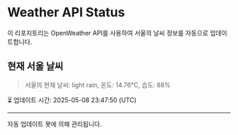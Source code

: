 
# Weather API Status

이 리포지토리는 OpenWeather API를 사용하여 서울의 날씨 정보를 자동으로 업데이트합니다.

## 현재 서울 날씨
> 서울의 현재 날씨: light rain, 온도: 14.76°C, 습도: 88%

⏳ 업데이트 시간: 2025-05-08 23:47:50 (UTC)

---
자동 업데이트 봇에 의해 관리됩니다.
